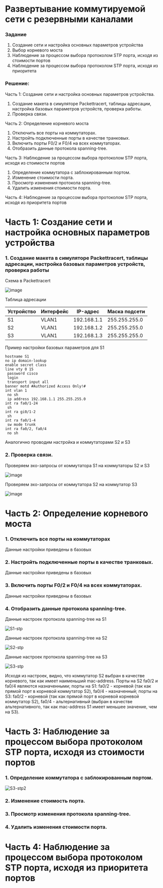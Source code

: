 # **Развертывание коммутируемой сети с резервными каналами**

### **Задание**
1. Создание сети и настройка основных параметров устройства
2. Выбор корневого моста
3. Наблюдение за процессом выбора протоколом STP порта, исходя из стоимости портов
4. Наблюдение за процессом выбора протоколом STP порта, исходя из приоритета 

### **Решение:**
Часть 1: Создание сети и настройка основных параметров устройства.
1. Создание макета в симуляторе Packettracert, таблицы адресации, настройка базовых параметров устройств, проверка работы.
2. Проверка связи.

Часть 2: Определение корневого моста
1. Отключить все порты на коммутаторах.
2. Настройть подключенные порты в качестве транковых.
3. Включить порты F0/2 и F0/4 на всех коммутаторах.
4. Отобразить данные протокола spanning-tree.

Часть 3:	Наблюдение за процессом выбора протоколом STP порта, исходя из стоимости портов
1. Определение коммутатора с заблокированным портом.
2. Изменение стоимости порта.
3. Просмотр изменения протокола spanning-tree.
4. Удалить изменения стоимости порта.

Часть 4:	Наблюдение за процессом выбора протоколом STP порта, исходя из приоритета портов

# **Часть 1: Создание сети и настройка основных параметров устройства**

### **1. Создание макета в симуляторе Packettracert, таблицы адресации, настройка базовых параметров устройств, проверка работы**

Схема в Packettracert

![image](https://user-images.githubusercontent.com/39755453/110995539-53437a00-839c-11eb-8c3f-0a17251206b7.png)

Таблица адресации

|  Устройство  | Интерфейс | IP-адрес      | Маска подсети   |
|--------------|-----------|---------------|-----------------|
| S1           | VLAN1     | 192.168.1.1   | 255.255.255.0   |
| S2           | VLAN1     | 192.168.1.2   | 255.255.255.0   |
| S3           | VLAN1     | 192.168.1.3   | 255.255.255.0   |
 
Пример настройки базовых параметров для S1

```
hostname S1
no ip domain-lookup
enable secret class
line vty 0 15
 password cisco
 login
 transport input all
banner motd #Authorized Access Only!#
int vlan 1
 no sh
 ip address 192.168.1.1 255.255.255.0
int ra fa0/1-24
 sh
int ra gi0/1-2
 sh
int ra fa0/1-4
 sw mode trunk
int ra fa0/2, fa0/4
 no sh
```
Аналогично проводим настройка и коммутаторами S2 и S3

### **2. Проверка связи.**

Проверяем эхо-запросы от коммутатора S1 на коммутаторы S2 и S3

![image](https://user-images.githubusercontent.com/39755453/110992848-5177b780-8398-11eb-8476-632701a03225.png)

Проверяем эхо-запросы от коммутатора S2 на коммутатор S3

![image](https://user-images.githubusercontent.com/39755453/110993139-b7643f00-8398-11eb-9767-a424bb4ac257.png)

# **Часть 2: Определение корневого моста**

### **1. Отключить все порты на коммутаторах**

Данные настройки приведены в базовых

### **2. Настройть подключенные порты в качестве транковых.**

Данные настройки приведены в базовых

### **3. Включить порты F0/2 и F0/4 на всех коммутаторах.**

Данные настройки приведены в базовых

### **4. Отобразить данные протокола spanning-tree.**

Данные настроек протокола spanning-tree на S1

![S1-stp](https://user-images.githubusercontent.com/39755453/111042347-c7deed00-845e-11eb-915e-37c807842869.png)

Данные настроек протокола spanning-tree на S2

![S2-stp](https://user-images.githubusercontent.com/39755453/111042355-d200eb80-845e-11eb-81cd-a103cdf529aa.png)

Данные настроек протокола spanning-tree на S3

![S3-stp](https://user-images.githubusercontent.com/39755453/111042393-ff4d9980-845e-11eb-8735-653a849154ca.png)

Исходя из настроек, видно, что коммутатор S2 выбран в качестве корневого, так как имеет наименьший mac-address. Порты на S2 fa0/2 и fa0/4 являются назначенными; порты на S1: fa0/2 - корневой (так как прямой порт в корневой коммутатор S2), fa0/4 - назначенный; порты на S3: fa0/2 - корневой (так как прямой порт в корневой корневой коммутатор S2), fa0/4 - альтернативный (выбран в качестве альтернативного, так как mac-address S1 имеет меньшее значение, чем на S3).


# **Часть 3:	Наблюдение за процессом выбора протоколом STP порта, исходя из стоимости портов**

### **1. Определение коммутатора с заблокированным портом.**

![S3-stp2](https://user-images.githubusercontent.com/39755453/111042475-6a976b80-845f-11eb-878c-eabe6c0e9c11.png)

### **2. Изменение стоимость порта.**

### **3. Просмотр изменения протокола spanning-tree.**

### **4. Удалить изменения стоимости порта.**

# **Часть 4:	Наблюдение за процессом выбора протоколом STP порта, исходя из приоритета портов**
